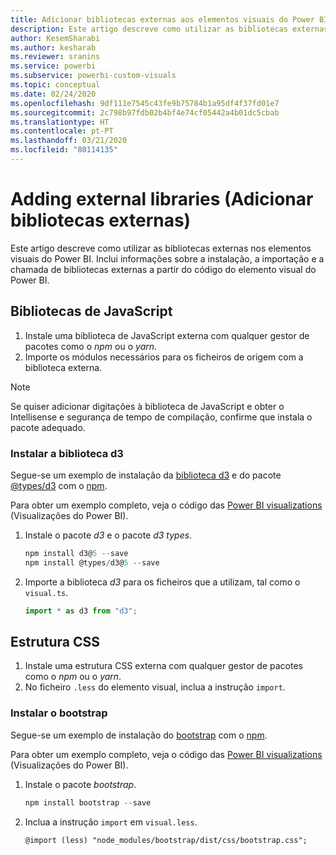 ```yaml
---
title: Adicionar bibliotecas externas aos elementos visuais do Power BI
description: Este artigo descreve como utilizar as bibliotecas externas nos elementos visuais do Power BI.
author: KesemSharabi
ms.author: kesharab
ms.reviewer: sranins
ms.service: powerbi
ms.subservice: powerbi-custom-visuals
ms.topic: conceptual
ms.date: 02/24/2020
ms.openlocfilehash: 9df111e7545c43fe9b75784b1a95df4f37fd01e7
ms.sourcegitcommit: 2c798b97fdb02b4bf4e74cf05442a4b01dc5cbab
ms.translationtype: HT
ms.contentlocale: pt-PT
ms.lasthandoff: 03/21/2020
ms.locfileid: "80114135"
---
```

# <a name="adding-external-libraries"></a>Adding external libraries (Adicionar bibliotecas externas)

Este artigo descreve como utilizar as bibliotecas externas nos elementos visuais do Power BI. Inclui informações sobre a instalação, a importação e a chamada de bibliotecas externas a partir do código do elemento visual do Power BI.

## <a name="javascript-libraries"></a>Bibliotecas de JavaScript

1. Instale uma biblioteca de JavaScript externa com qualquer gestor de pacotes como o *npm* ou o *yarn*.
2. Importe os módulos necessários para os ficheiros de origem com a biblioteca externa.

>[!NOTE]
>Se quiser adicionar digitações à biblioteca de JavaScript e obter o Intellisense e segurança de tempo de compilação, confirme que instala o pacote adequado.

### <a name="installing-the-d3-library"></a>Instalar a biblioteca d3

Segue-se um exemplo de instalação da [biblioteca d3](https://www.npmjs.com/package/d3) e do pacote [@types/d3](https://www.npmjs.com/package/@types/d3) com o [npm](https://www.npmjs.com/).

Para obter um exemplo completo, veja o código das [Power BI visualizations](https://github.com/microsoft/powerbi-visuals-gantt/blob/master/src/gantt.ts#L29) (Visualizações do Power BI).

1. Instale o pacote *d3* e o pacote *d3 types*.

    ```powershell
    npm install d3@5 --save
    npm install @types/d3@5 --save
    ```

2. Importe a biblioteca *d3* para os ficheiros que a utilizam, tal como o `visual.ts`.

    ```typescript
    import * as d3 from "d3";
    ```

## <a name="css-framework"></a>Estrutura CSS

1. Instale uma estrutura CSS externa com qualquer gestor de pacotes como o *npm* ou o *yarn*.
2. No ficheiro `.less` do elemento visual, inclua a instrução `import`.

### <a name="installing-bootstrap"></a>Instalar o bootstrap

Segue-se um exemplo de instalação do [bootstrap](https://www.npmjs.com/package/bootstrap) com o [npm](https://www.npmjs.com/).

Para obter um exemplo completo, veja o código das [Power BI visualizations](https://github.com/Microsoft/powerbi-visuals-sankey/blob/c8200da56913cd8b253be949a35fad0f4472b6de/style/visual.less#L32) (Visualizações do Power BI).

1. Instale o pacote *bootstrap*.

    ```powershell
    npm install bootstrap --save
    ```

2. Inclua a instrução `import` em `visual.less`.

    ```less
    @import (less) "node_modules/bootstrap/dist/css/bootstrap.css";
    ```

